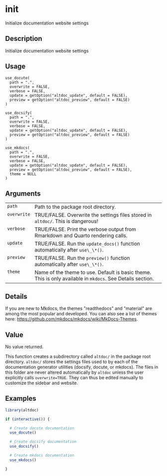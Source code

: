 
# init

Initialize documentation website settings

## Description

Initialize documentation website settings

## Usage

<pre><code class='language-R'>use_docute(
  path = ".",
  overwrite = FALSE,
  verbose = FALSE,
  update = getOption("altdoc_update", default = FALSE),
  preview = getOption("altdoc_preview", default = FALSE)
)

use_docsify(
  path = ".",
  overwrite = FALSE,
  verbose = FALSE,
  update = getOption("altdoc_update", default = FALSE),
  preview = getOption("altdoc_preview", default = FALSE)
)

use_mkdocs(
  path = ".",
  overwrite = FALSE,
  verbose = FALSE,
  update = getOption("altdoc_update", default = FALSE),
  preview = getOption("altdoc_preview", default = FALSE),
  theme = NULL
)
</code></pre>

## Arguments

<table>
<tr>
<td style="white-space: nowrap; font-family: monospace; vertical-align: top">
<code id="use_docute_:_path">path</code>
</td>
<td>
Path to the package root directory.
</td>
</tr>
<tr>
<td style="white-space: nowrap; font-family: monospace; vertical-align: top">
<code id="use_docute_:_overwrite">overwrite</code>
</td>
<td>
TRUE/FALSE. Overwrite the settings files stored in
<code style="white-space: pre;">⁠altdoc/⁠</code>. This is dangerous!
</td>
</tr>
<tr>
<td style="white-space: nowrap; font-family: monospace; vertical-align: top">
<code id="use_docute_:_verbose">verbose</code>
</td>
<td>
TRUE/FALSE. Print the verbose output from Rmarkdown and Quarto rendering
calls.
</td>
</tr>
<tr>
<td style="white-space: nowrap; font-family: monospace; vertical-align: top">
<code id="use_docute_:_update">update</code>
</td>
<td>
TRUE/FALSE. Run the <code>update_docs()</code> function automatically
after <code style="white-space: pre;">⁠use\_\*()⁠</code>.
</td>
</tr>
<tr>
<td style="white-space: nowrap; font-family: monospace; vertical-align: top">
<code id="use_docute_:_preview">preview</code>
</td>
<td>
TRUE/FALSE. Run the <code>preview()</code> function automatically after
<code style="white-space: pre;">⁠use\_\*()⁠</code>.
</td>
</tr>
<tr>
<td style="white-space: nowrap; font-family: monospace; vertical-align: top">
<code id="use_docute_:_theme">theme</code>
</td>
<td>
Name of the theme to use. Default is basic theme. This is only available
in <code>mkdocs</code>. See Details section.
</td>
</tr>
</table>

## Details

If you are new to Mkdocs, the themes "readthedocs" and "material" are
among the most popular and developed. You can also see a list of themes
here:
<a href="https://github.com/mkdocs/mkdocs/wiki/MkDocs-Themes">https://github.com/mkdocs/mkdocs/wiki/MkDocs-Themes</a>.

## Value

No value returned.

This function creates a subdirectory called
<code style="white-space: pre;">⁠altdoc/⁠</code> in the package root
directory. <code style="white-space: pre;">⁠altdoc/⁠</code> stores the
settings files used to by each of the documentation generator utilities
(docsify, docute, or mkdocs). The files in this folder are never altered
automatically by <code>altdoc</code> unless the user explicitly calls
<code>overwrite=TRUE</code>. They can thus be edited manually to
customize the sidebar and website.

## Examples

``` r
library(altdoc)

if (interactive()) {

  # Create docute documentation
  use_docute()

  # Create docsify documentation
  use_docsify()

  # Create mkdocs documentation
  use_mkdocs()

}
```
